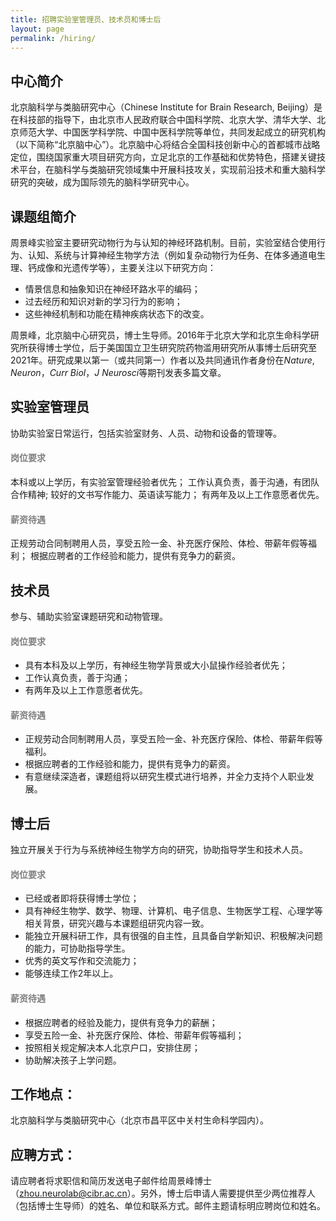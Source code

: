 ```yaml
---
title: 招聘实验室管理员、技术员和博士后
layout: page
permalink: /hiring/
---
```


## 中心简介

北京脑科学与类脑研究中心（Chinese Institute for Brain Research, Beijing）是在科技部的指导下，由北京市人民政府联合中国科学院、北京大学、清华大学、北京师范大学、中国医学科学院、中国中医科学院等单位，共同发起成立的研究机构（以下简称“北京脑中心”）。北京脑中心将结合全国科技创新中心的首都城市战略定位，围绕国家重大项目研究方向，立足北京的工作基础和优势特色，搭建关键技术平台，在脑科学与类脑研究领域集中开展科技攻关，实现前沿技术和重大脑科学研究的突破，成为国际领先的脑科学研究中心。

## 课题组简介

周景峰实验室主要研究动物行为与认知的神经环路机制。目前，实验室结合使用行为、认知、系统与计算神经生物学方法（例如复杂动物行为任务、在体多通道电生理、钙成像和光遗传学等），主要关注以下研究方向：
* 情景信息和抽象知识在神经环路水平的编码；
* 过去经历和知识对新的学习行为的影响；
* 这些神经机制和功能在精神疾病状态下的改变。

周景峰，北京脑中心研究员，博士生导师。2016年于北京大学和北京生命科学研究所获得博士学位，后于美国国立卫生研究院药物滥用研究所从事博士后研究至2021年。研究成果以第一（或共同第一）作者以及共同通讯作者身份在*Nature*, *Neuron*，*Curr Biol*，*J Neurosci*等期刊发表多篇文章。

## 实验室管理员

协助实验室日常运行，包括实验室财务、人员、动物和设备的管理等。

<h4 style="color:gray">岗位要求</h4>

本科或以上学历，有实验室管理经验者优先；
工作认真负责，善于沟通，有团队合作精神;
较好的文书写作能力、英语读写能力；
有两年及以上工作意愿者优先。

<h4 style="color:gray">薪资待遇</h4>

正规劳动合同制聘用人员，享受五险一金、补充医疗保险、体检、带薪年假等福利；
根据应聘者的工作经验和能力，提供有竞争力的薪资。

## 技术员

参与、辅助实验室课题研究和动物管理。

<h4 style="color:gray">岗位要求</h4>

* 具有本科及以上学历，有神经生物学背景或大小鼠操作经验者优先；
* 工作认真负责，善于沟通；
* 有两年及以上工作意愿者优先。

<h4 style="color:gray">薪资待遇</h4>

* 正规劳动合同制聘用人员，享受五险一金、补充医疗保险、体检、带薪年假等福利。
* 根据应聘者的工作经验和能力，提供有竞争力的薪资。
* 有意继续深造者，课题组将以研究生模式进行培养，并全力支持个人职业发展。

## 博士后

独立开展关于行为与系统神经生物学方向的研究，协助指导学生和技术人员。

<h4 style="color:gray">岗位要求</h4>

* 已经或者即将获得博士学位；
* 具有神经生物学、数学、物理、计算机、电子信息、生物医学工程、心理学等相关背景，研究兴趣与本课题组研究内容一致。
* 能独立开展科研工作，具有很强的自主性，且具备自学新知识、积极解决问题的能力，可协助指导学生。
* 优秀的英文写作和交流能力；
* 能够连续工作2年以上。

<h4 style="color:gray">薪资待遇</h4>

* 根据应聘者的经验及能力，提供有竞争力的薪酬；
* 享受五险一金、补充医疗保险、体检、带薪年假等福利；
* 按照相关规定解决本人北京户口，安排住房；
* 协助解决孩子上学问题。

## 工作地点：

北京脑科学与类脑研究中心（北京市昌平区中关村生命科学园内）。

## 应聘方式：

请应聘者将求职信和简历发送电子邮件给周景峰博士（[zhou.neurolab@cibr.ac.cn](zhou.neurolab@cibr.ac.cn)）。另外，博士后申请人需要提供至少两位推荐人（包括博士生导师）的姓名、单位和联系方式。邮件主题请标明应聘岗位和姓名。
